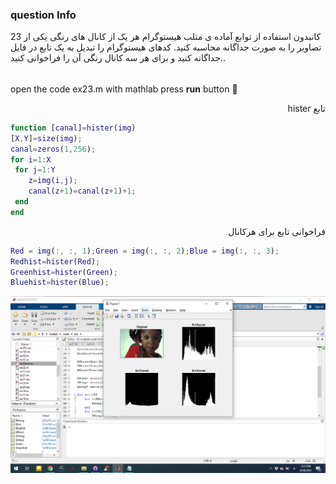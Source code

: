 
### question Info 
23 کانبدون استفاده از توابع آماده ی متلب هیستوگرام هر یک از کانال های رنگی یکی از تصاویر را به صورت جداگانه محاسبه کنید. کدهای هیستوگرام را تبدیل به یک تابع در فایل جداگانه کنید و برای هر سه کانال رنگی آن را فراخوانی کنید..

###### 
open the code ex23.m with mathlab press **run** button :rocket: 
<div dir = "rtl">
تابع hister
</div>

```matlab
function [canal]=hister(img)
[X,Y]=size(img);
canal=zeros(1,256);
for i=1:X
 for j=1:Y
    z=img(i,j);
    canal(z+1)=canal(z+1)+1;
 end
end

```

<div dir = "rtl">
فراخوانی تابع برای هرکانال
</div>

```matlab
Red = img(:, :, 1);Green = img(:, :, 2);Blue = img(:, :, 3);
Redhist=hister(Red);
Greenhist=hister(Green);
Bluehist=hister(Blue);
```




![img](https://github.com/semnan-university-ai/image-processing-class/blob/main/excersiecs/mohammadhoseinazad/23/23.png)

